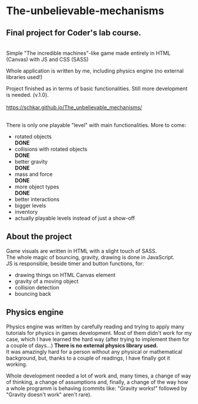 <!-- # The-unbelievable-mechanisms -->
<h1>The-unbelievable-mechanisms</h1>
<h2>Final project for Coder's lab course.</h2><br>
Simple "The incredible machines"-like game made entirely in HTML (Canvas) with JS and CSS (SASS) <br>

Whole application is written by me, including physics engine (no external libraries used!)

Project finished as in terms of basic functionalities. Still more development is needed. (v.1.0). 
<br>
<br>https://schkar.github.io/The_unbelievable_mechanisms/ 

<br>There is only one playable "level" with main functionalities. More to come:
<br>
<ul>
    <li>rotated objects</li><strong>DONE</strong>
    <li>collisions with rotated objects</li><strong>DONE</strong>
    <li>better gravity</li><strong>DONE</strong>
    <li>mass and force</li><strong>DONE</strong>
    <li>more object types</li><strong>DONE</strong>
    <li>better interactions</li>
    <li>bigger levels</li>
    <li>inventory</li>
    <li>actually playable levels instead of just a show-off </li>
</ul>
<h2>About the project</h2>
Game visuals are written in HTML with a slight touch of SASS. 
<br>
The whole magic of bouncing, gravity, drawing is done in JavaScript. 
<br>
JS is responsible, beside timer and button functions, for:
<ul>
    <li>drawing things on HTML Canvas element</li>
    <li>gravity of a moving object</li>
    <li>collision detection</li>
    <li>bouncing back</li>
</ul>

<h2>Physics engine </h2>
Physics engine was written by carefully reading and trying to apply many tutorials for physics in games development. Most of them didn't work for my case, which I have learned the hard way (after trying to implement them for a couple of days...)
<strong>There is no external physics library used.</strong>
<br> It was amazingly hard for a person without any physical or mathematical background, but, thanks to a couple of readings, I have finally got it working.

Whole development needed a lot of work and, many times, a change of way of thinking, a change of assumptions and, finally, a change of the way how a whole programm is behaving (commits like: "Gravity works!" followed by "Gravity doesn't work" aren't rare).



<!-- <h2>Credits</h2>

For everything that has been done here, I would like to thank countless authors (questioners and answerers, both) on stack overflow and on their own blog pages, who helped me grasp a concept of how physics works in games and pointed me to the direction of algorithms, that I, without technical background, never heard of (but now I did!)

I would like to thank my dad who spent countless hours helping me with complicated equation derivations.

I would like to thank colleagues and tutors from Coder's Lab Front End course, who helped me see what was wrong with code, that I thought was fine (that is mainly for you, Ada!) -->
